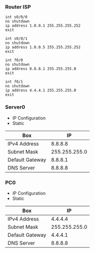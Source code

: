 ### Router ISP
```
int s0/0/0
no shutdown
ip address 1.0.0.1 255.255.255.252
exit
```
```
int s0/0/1
no shutdown
ip address 1.0.0.5 255.255.255.252
exit
```
```
int f0/0
no shutdown
ip address 8.8.8.1 255.255.255.0
exit
```
```
int f0/1
no shutdown
ip address 4.4.4.1 255.255.255.0
exit
```

### Server0
* IP Configuration
* Static

| Box  | IP |
| ------------- | ------------- |
| IPv4 Address | 8.8.8.8 |
| Subnet Mask | 255.255.255.0 |
| Default Gateway | 8.8.8.1 |
| DNS Server | 8.8.8.8 |

### PC0
* IP Configuration
* Static

| Box  | IP |
| ------------- | ------------- |
| IPv4 Address | 4.4.4.4 |
| Subnet Mask | 255.255.255.0 |
| Default Gateway | 4.4.4.1 |
| DNS Server | 8.8.8.8 |
